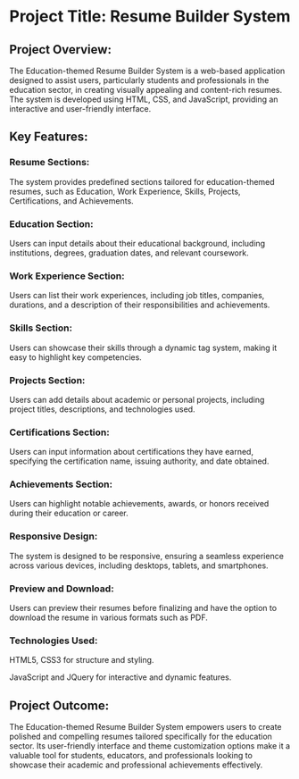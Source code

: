 # Project Title: Resume Builder System

## Project Overview: 
The Education-themed Resume Builder System is a web-based application designed to assist users, particularly students and professionals in the education sector, in creating visually appealing and content-rich resumes. The system is developed using HTML, CSS, and JavaScript, providing an interactive and user-friendly interface.

## Key Features:
### Resume Sections:
The system provides predefined sections tailored for education-themed resumes, such as Education, Work Experience, Skills, Projects, Certifications, and Achievements.

### Education Section:
Users can input details about their educational background, including institutions, degrees, graduation dates, and relevant coursework.

### Work Experience Section:
Users can list their work experiences, including job titles, companies, durations, and a description of their responsibilities and achievements.

### Skills Section:
Users can showcase their skills through a dynamic tag system, making it easy to highlight key competencies.

### Projects Section:
Users can add details about academic or personal projects, including project titles, descriptions, and technologies used.

### Certifications Section:
Users can input information about certifications they have earned, specifying the certification name, issuing authority, and date obtained.

### Achievements Section:
Users can highlight notable achievements, awards, or honors received during their education or career.

### Responsive Design:
The system is designed to be responsive, ensuring a seamless experience across various devices, including desktops, tablets, and smartphones.

### Preview and Download:
Users can preview their resumes before finalizing and have the option to download the resume in various formats such as PDF.

### Technologies Used:
HTML5, CSS3 for structure and styling.

JavaScript and JQuery for interactive and dynamic features.

## Project Outcome:
The Education-themed Resume Builder System empowers users to create polished and compelling resumes tailored specifically for the education sector. Its user-friendly interface and theme customization options make it a valuable tool for students, educators, and professionals looking to showcase their academic and professional achievements effectively.
